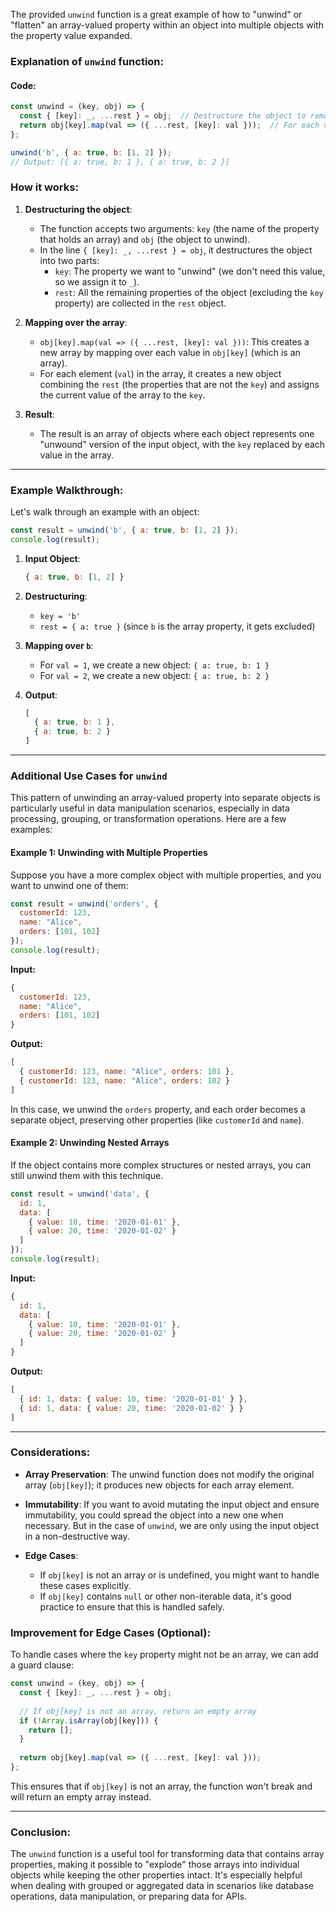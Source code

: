 The provided `unwind` function is a great example of how to "unwind" or "flatten" an array-valued property within an object into multiple objects with the property value expanded.

### **Explanation of `unwind` function:**

#### Code:

```javascript
const unwind = (key, obj) => {
  const { [key]: _, ...rest } = obj;  // Destructure the object to remove the `key` and save the rest of the object.
  return obj[key].map(val => ({ ...rest, [key]: val }));  // For each value in the array, create a new object with the remaining properties and updated `key` value.
};

unwind('b', { a: true, b: [1, 2] });
// Output: [{ a: true, b: 1 }, { a: true, b: 2 }]
```

### **How it works:**

1. **Destructuring the object**:
   - The function accepts two arguments: `key` (the name of the property that holds an array) and `obj` (the object to unwind).
   - In the line `{ [key]: _, ...rest } = obj`, it destructures the object into two parts:
     - `key`: The property we want to "unwind" (we don't need this value, so we assign it to `_`).
     - `rest`: All the remaining properties of the object (excluding the `key` property) are collected in the `rest` object.

2. **Mapping over the array**:
   - `obj[key].map(val => ({ ...rest, [key]: val }))`: This creates a new array by mapping over each value in `obj[key]` (which is an array).
   - For each element (`val`) in the array, it creates a new object combining the `rest` (the properties that are not the `key`) and assigns the current value of the array to the `key`.

3. **Result**:
   - The result is an array of objects where each object represents one "unwound" version of the input object, with the `key` replaced by each value in the array.

---

### **Example Walkthrough:**

Let's walk through an example with an object:

```javascript
const result = unwind('b', { a: true, b: [1, 2] });
console.log(result);
```

1. **Input Object**:
   ```javascript
   { a: true, b: [1, 2] }
   ```

2. **Destructuring**:
   - `key = 'b'`
   - `rest = { a: true }` (since `b` is the array property, it gets excluded)
   
3. **Mapping over `b`**:
   - For `val = 1`, we create a new object: `{ a: true, b: 1 }`
   - For `val = 2`, we create a new object: `{ a: true, b: 2 }`

4. **Output**:
   ```javascript
   [
     { a: true, b: 1 },
     { a: true, b: 2 }
   ]
   ```

---

### **Additional Use Cases for `unwind`**

This pattern of unwinding an array-valued property into separate objects is particularly useful in data manipulation scenarios, especially in data processing, grouping, or transformation operations. Here are a few examples:

#### Example 1: Unwinding with Multiple Properties

Suppose you have a more complex object with multiple properties, and you want to unwind one of them:

```javascript
const result = unwind('orders', {
  customerId: 123,
  name: "Alice",
  orders: [101, 102]
});
console.log(result);
```

**Input:**
```javascript
{
  customerId: 123,
  name: "Alice",
  orders: [101, 102]
}
```

**Output:**
```javascript
[
  { customerId: 123, name: "Alice", orders: 101 },
  { customerId: 123, name: "Alice", orders: 102 }
]
```

In this case, we unwind the `orders` property, and each order becomes a separate object, preserving other properties (like `customerId` and `name`).

#### Example 2: Unwinding Nested Arrays

If the object contains more complex structures or nested arrays, you can still unwind them with this technique.

```javascript
const result = unwind('data', {
  id: 1,
  data: [
    { value: 10, time: '2020-01-01' },
    { value: 20, time: '2020-01-02' }
  ]
});
console.log(result);
```

**Input:**
```javascript
{
  id: 1,
  data: [
    { value: 10, time: '2020-01-01' },
    { value: 20, time: '2020-01-02' }
  ]
}
```

**Output:**
```javascript
[
  { id: 1, data: { value: 10, time: '2020-01-01' } },
  { id: 1, data: { value: 20, time: '2020-01-02' } }
]
```

---

### **Considerations:**

- **Array Preservation**: The unwind function does not modify the original array (`obj[key]`); it produces new objects for each array element.
  
- **Immutability**: If you want to avoid mutating the input object and ensure immutability, you could spread the object into a new one when necessary. But in the case of `unwind`, we are only using the input object in a non-destructive way.

- **Edge Cases**:
  - If `obj[key]` is not an array or is undefined, you might want to handle these cases explicitly.
  - If `obj[key]` contains `null` or other non-iterable data, it's good practice to ensure that this is handled safely.

### **Improvement for Edge Cases (Optional)**:

To handle cases where the `key` property might not be an array, we can add a guard clause:

```javascript
const unwind = (key, obj) => {
  const { [key]: _, ...rest } = obj;
  
  // If obj[key] is not an array, return an empty array
  if (!Array.isArray(obj[key])) {
    return [];
  }
  
  return obj[key].map(val => ({ ...rest, [key]: val }));
};
```

This ensures that if `obj[key]` is not an array, the function won't break and will return an empty array instead.

---

### **Conclusion:**

The `unwind` function is a useful tool for transforming data that contains array properties, making it possible to "explode" those arrays into individual objects while keeping the other properties intact. It's especially helpful when dealing with grouped or aggregated data in scenarios like database operations, data manipulation, or preparing data for APIs.